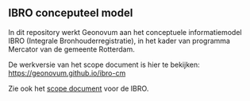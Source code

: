 ## IBRO conceputeel model

In dit repository werkt Geonovum aan het conceptuele informatiemodel IBRO (Integrale Bronhouderregistratie), in het kader van programma Mercator van de gemeente Rotterdam.

De werkversie van het scope document is hier te bekijken: https://geonovum.github.io/ibro-cm

Zie ook het [scope document](https://geonovum.github.io/ibro-scope) voor de IBRO. 

